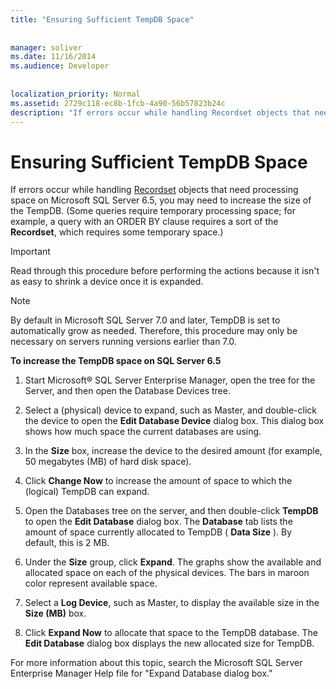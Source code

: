 ```yaml
---
title: "Ensuring Sufficient TempDB Space"
  
  
manager: soliver
ms.date: 11/16/2014
ms.audience: Developer
 
  
localization_priority: Normal
ms.assetid: 2729c118-ec8b-1fcb-4a90-56b57823b24c
description: "If errors occur while handling Recordset objects that need processing space on Microsoft SQL Server 6.5, you may need to increase the size of the TempDB. (Some queries require temporary processing space; for example, a query with an ORDER BY clause requires a sort of the Recordset , which requires some temporary space.)"
---
```


# Ensuring Sufficient TempDB Space

If errors occur while handling [Recordset](recordset-object-ado.md) objects that need processing space on Microsoft SQL Server 6.5, you may need to increase the size of the TempDB. (Some queries require temporary processing space; for example, a query with an ORDER BY clause requires a sort of the **Recordset**, which requires some temporary space.) 
  
> [!IMPORTANT]
> Read through this procedure before performing the actions because it isn't as easy to shrink a device once it is expanded. 
  
> [!NOTE]
> By default in Microsoft SQL Server 7.0 and later, TempDB is set to automatically grow as needed. Therefore, this procedure may only be necessary on servers running versions earlier than 7.0. 
  
 **To increase the TempDB space on SQL Server 6.5**
  
1. Start Microsoft® SQL Server Enterprise Manager, open the tree for the Server, and then open the Database Devices tree.
    
2. Select a (physical) device to expand, such as Master, and double-click the device to open the **Edit Database Device** dialog box. This dialog box shows how much space the current databases are using. 
    
3. In the **Size** box, increase the device to the desired amount (for example, 50 megabytes (MB) of hard disk space). 
    
4. Click **Change Now** to increase the amount of space to which the (logical) TempDB can expand. 
    
5. Open the Databases tree on the server, and then double-click **TempDB** to open the **Edit Database** dialog box. The **Database** tab lists the amount of space currently allocated to TempDB ( **Data Size** ). By default, this is 2 MB. 
    
6. Under the **Size** group, click **Expand**. The graphs show the available and allocated space on each of the physical devices. The bars in maroon color represent available space. 
    
7. Select a **Log Device**, such as Master, to display the available size in the **Size (MB)** box. 
    
8. Click **Expand Now** to allocate that space to the TempDB database. The **Edit Database** dialog box displays the new allocated size for TempDB. 
    
For more information about this topic, search the Microsoft SQL Server Enterprise Manager Help file for "Expand Database dialog box."
  

